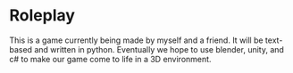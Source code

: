 # Roleplay

This is a game currently being made by myself and a friend.  It will be text-based and written in python.
Eventually we hope to use blender, unity, and c# to make our game come to life in a 3D environment.
